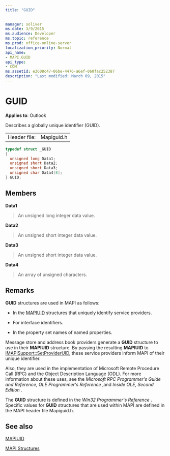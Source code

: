 ```yaml
---
title: "GUID"
 
 
manager: soliver
ms.date: 3/9/2015
ms.audience: Developer
ms.topic: reference
ms.prod: office-online-server
localization_priority: Normal
api_name:
- MAPI.GUID
api_type:
- COM
ms.assetid: e3608c47-06be-4476-a6ef-060fac252387
description: "Last modified: March 09, 2015"
---
```


# GUID

  
  
**Applies to**: Outlook 
  
Describes a globally unique identifier (GUID). 
  
|||
|:-----|:-----|
|Header file:  <br/> |Mapiguid.h  <br/> |
   
```cpp
typedef struct _GUID
{
  unsigned long Data1;
  unsigned short Data2;
  unsigned short Data3;
  unsigned char Data4[8];
} GUID;

```

## Members

 **Data1**
  
> An unsigned long integer data value.
    
 **Data2**
  
> An unsigned short integer data value.
    
 **Data3**
  
> An unsigned short integer data value.
    
 **Data4**
  
> An array of unsigned characters.
    
## Remarks

 **GUID** structures are used in MAPI as follows: 
  
- In the [MAPIUID](mapiuid.md) structures that uniquely identify service providers. 
    
- For interface identifiers.
    
- In the property set names of named properties. 
    
Message store and address book providers generate a **GUID** structure to use in their **MAPIUID** structure. By passing the resulting **MAPIUID** to [IMAPISupport::SetProviderUID](imapisupport-setprovideruid.md), these service providers inform MAPI of their unique identifier.
  
Also, they are used in the implementation of Microsoft Remote Procedure Call (RPC) and the Object Description Language (ODL). For more information about these uses, see the  *Microsoft RPC Programmer's Guide and Reference*, *OLE Programmer's Reference*  ,and  *Inside OLE*, *Second Edition*  . 
  
The **GUID** structure is defined in the  *Win32 Programmer's Reference*  . Specific values for **GUID** structures that are used within MAPI are defined in the MAPI header file Mapiguid.h. 
  
## See also



[MAPIUID](mapiuid.md)


[MAPI Structures](mapi-structures.md)

